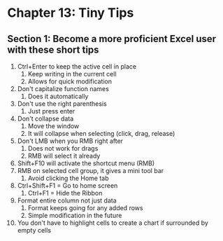 # Chapter 13: Tiny Tips

## Section 1: Become a more proficient Excel user with these short tips
1. Ctrl+Enter to keep the active cell in place
   1. Keep writing in the current cell
   2. Allows for quick modification
2. Don't capitalize function names
   1. Does it automatically
3. Don't use the right parenthesis
   1. Just press enter
4. Don't collapse data
   1. Move the window
   2. It will collapse when selecting (click, drag, release)
5. Don't LMB when you RMB right after
   1. Does not work for drags
   2. RMB will select it already
6. Shift+F10 will activate the shortcut menu (RMB)
7. RMB on selected cell group, it gives a mini tool bar
   1. Avoid clicking the Home tab
8. Ctrl+Shift+F1 = Go to home screen
   1. Ctrl+F1 = Hide the Ribbon
9. Format entire column not just data
   1.  Format keeps going for any added rows
   2.  Simple modification in the future
10. You don't have to highlight cells to create a chart if surrounded by empty cells
